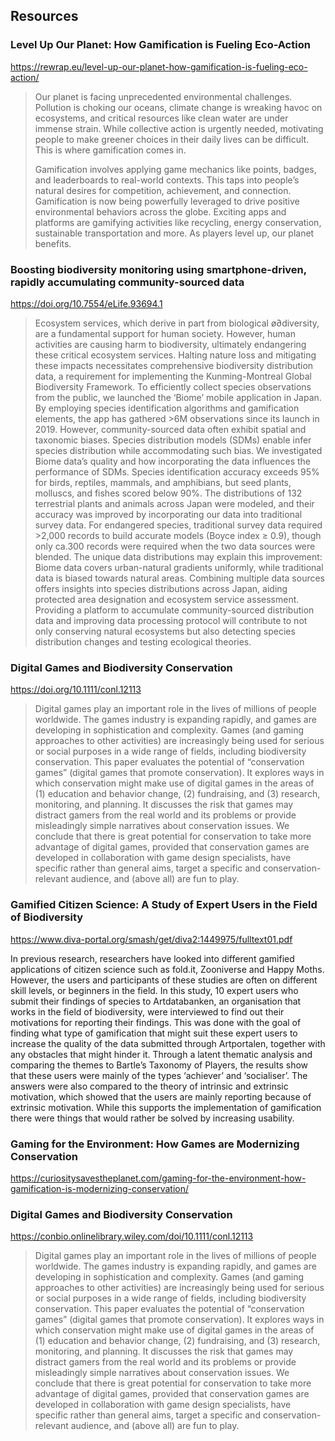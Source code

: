 ## Resources


### Level Up Our Planet: How Gamification is Fueling Eco-Action
https://rewrap.eu/level-up-our-planet-how-gamification-is-fueling-eco-action/

> Our planet is facing unprecedented environmental challenges. Pollution is choking our oceans, climate change is wreaking havoc on ecosystems, and critical resources like clean water are under immense strain. While collective action is urgently needed, motivating people to make greener choices in their daily lives can be difficult. This is where gamification comes in.
> 
> Gamification involves applying game mechanics like points, badges, and leaderboards to real-world contexts. This taps into people’s natural desires for competition, achievement, and connection. Gamification is now being powerfully leveraged to drive positive environmental behaviors across the globe. Exciting apps and platforms are gamifying activities like recycling, energy conservation, sustainable transportation and more. As players level up, our planet benefits.

### Boosting biodiversity monitoring using smartphone-driven, rapidly accumulating community-sourced data
https://doi.org/10.7554/eLife.93694.1
> Ecosystem services, which derive in part from biological ø∂diversity, are a fundamental support for human society. However, human activities are causing harm to biodiversity, ultimately endangering these critical ecosystem services. Halting nature loss and mitigating these impacts necessitates comprehensive biodiversity distribution data, a requirement for implementing the Kunming-Montreal Global Biodiversity Framework. To efficiently collect species observations from the public, we launched the ‘Biome’ mobile application in Japan. By employing species identification algorithms and gamification elements, the app has gathered >6M observations since its launch in 2019. However, community-sourced data often exhibit spatial and taxonomic biases. Species distribution models (SDMs) enable infer species distribution while accommodating such bias. We investigated Biome data’s quality and how incorporating the data influences the performance of SDMs. Species identification accuracy exceeds 95% for birds, reptiles, mammals, and amphibians, but seed plants, molluscs, and fishes scored below 90%. The distributions of 132 terrestrial plants and animals across Japan were modeled, and their accuracy was improved by incorporating our data into traditional survey data. For endangered species, traditional survey data required >2,000 records to build accurate models (Boyce index ≥ 0.9), though only ca.300 records were required when the two data sources were blended. The unique data distributions may explain this improvement: Biome data covers urban-natural gradients uniformly, while traditional data is biased towards natural areas. Combining multiple data sources offers insights into species distributions across Japan, aiding protected area designation and ecosystem service assessment. Providing a platform to accumulate community-sourced distribution data and improving data processing protocol will contribute to not only conserving natural ecosystems but also detecting species distribution changes and testing ecological theories.



### Digital Games and Biodiversity Conservation
https://doi.org/10.1111/conl.12113

> Digital games play an important role in the lives of millions of people worldwide. The games industry is expanding rapidly, and games are developing in sophistication and complexity. Games (and gaming approaches to other activities) are increasingly being used for serious or social purposes in a wide range of fields, including biodiversity conservation. This paper evaluates the potential of “conservation games” (digital games that promote conservation). It explores ways in which conservation might make use of digital games in the areas of (1) education and behavior change, (2) fundraising, and (3) research, monitoring, and planning. It discusses the risk that games may distract gamers from the real world and its problems or provide misleadingly simple narratives about conservation issues. We conclude that there is great potential for conservation to take more advantage of digital games, provided that conservation games are developed in collaboration with game design specialists, have specific rather than general aims, target a specific and conservation-relevant audience, and (above all) are fun to play.

### Gamified Citizen Science: A Study of Expert Users in the Field of Biodiversity
https://www.diva-portal.org/smash/get/diva2:1449975/fulltext01.pdf

In previous research, researchers have looked into different
gamified applications of citizen science such as fold.it,
Zooniverse and Happy Moths. However, the users and
participants of these studies are often on different skill
levels, or beginners in the field. In this study, 10 expert
users who submit their findings of species to
Artdatabanken, an organisation that works in the field of
biodiversity, were interviewed to find out their motivations
for reporting their findings. This was done with the goal of
finding what type of gamification that might suit these
expert users to increase the quality of the data submitted
through Artportalen, together with any obstacles that might
hinder it. Through a latent thematic analysis and comparing
the themes to Bartle’s Taxonomy of Players, the results
show that these users were mainly of the types ‘achiever’
and ‘socialiser’. The answers were also compared to the
theory of intrinsic and extrinsic motivation, which showed
that the users are mainly reporting because of extrinsic
motivation. While this supports the implementation of
gamification there were things that would rather be solved
by increasing usability.

### Gaming for the Environment: How Games are Modernizing Conservation
https://curiositysavestheplanet.com/gaming-for-the-environment-how-gamification-is-modernizing-conservation/


### Digital Games and Biodiversity Conservation
https://conbio.onlinelibrary.wiley.com/doi/10.1111/conl.12113

> Digital games play an important role in the lives of millions of people worldwide. The games industry is expanding rapidly, and games are developing in sophistication and complexity. Games (and gaming approaches to other activities) are increasingly being used for serious or social purposes in a wide range of fields, including biodiversity conservation. This paper evaluates the potential of “conservation games” (digital games that promote conservation). It explores ways in which conservation might make use of digital games in the areas of (1) education and behavior change, (2) fundraising, and (3) research, monitoring, and planning. It discusses the risk that games may distract gamers from the real world and its problems or provide misleadingly simple narratives about conservation issues. We conclude that there is great potential for conservation to take more advantage of digital games, provided that conservation games are developed in collaboration with game design specialists, have specific rather than general aims, target a specific and conservation-relevant audience, and (above all) are fun to play.